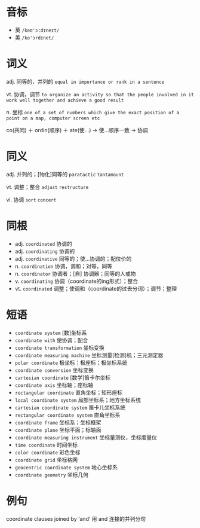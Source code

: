 # 音标

- 英 `/kəʊ'ɔ:dɪneɪt/`
- 美 `/ko'ɔrdɪnet/`

# 词义

adj. 同等的，并列的
`equal in importance or rank in a sentence`

vt. 协调，调节
`to organize an activity so that the people involved in it work well together and achieve a good result`

n. 坐标
`one of a set of numbers which give the exact position of a point on a map, computer screen etc`



co(共同) ＋ ordin(顺序) ＋ ate(使…) → 使…顺序一致 → 协调

# 同义

adj. 并列的；[物化]同等的
`paratactic` `tantamount`

vt. 调整；整合
`adjust` `restructure`

vi. 协调
`sort` `concert`

# 同根

- adj. `coordinated` 协调的
- adj. `coordinating` 协调的
- adj. `coordinative` 同等的；使…协调的；配位价的
- n. `coordination` 协调，调和；对等，同等
- n. `coordinator` 协调者；[自] 协调器；同等的人或物
- v. `coordinating` 协调（coordinate的ing形式）；整合
- vt. `coordinated` 调整；使调和（coordinate的过去分词）；调节；整理

# 短语

- `coordinate system` [数]坐标系
- `coordinate with` 使协调；配合
- `coordinate transformation` 坐标变换
- `coordinate measuring machine` 坐标测量[检测]机；三元测定器
- `polar coordinate` 极坐标；极座标；极坐标系统
- `coordinate conversion` 坐标变换
- `cartesian coordinate` [数学]笛卡尔坐标
- `coordinate axis` 坐标轴；座标轴
- `rectangular coordinate` 直角坐标；矩形座标
- `local coordinate system` 局部坐标系；地方坐标系统
- `cartesian coordinate system` 笛卡儿坐标系统
- `rectangular coordinate system` 直角坐标系
- `coordinate frame` 坐标系；坐标框架
- `coordinate plane` 坐标平面；标轴面
- `coordinate measuring instrument` 坐标量测仪，坐标度量仪
- `time coordinate` 时间坐标
- `color coordinate` 彩色坐标
- `coordinate grid` 坐标格网
- `geocentric coordinate system` 地心坐标系
- `coordinate geometry` 坐标几何

# 例句

coordinate clauses joined by ‘and’
用 and 连接的并列分句


